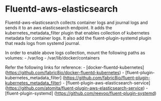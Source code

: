 # Fluentd-aws-elasticsearch

Fluentd-aws-elasticsearch collects container logs and journal logs and sends it to an aws elasticsearch endpoint. It adds the kubernetes_metadata_filter plugin that enables collection of kubernetes metadata for container logs. It also add the fluent-plugin-systemd plugin that reads logs from systemd journal.

In order to enable above logs collection, mount the following paths as volumes:
    - /var/log 
    - /var/lib/docker/containers

Refer the following links for reference:
    - [docker-fluentd-kubernetes] (https://github.com/fabric8io/docker-fluentd-kubernetes)
    - [fluent-plugin-kubernetes_metadata_filter] (https://github.com/fabric8io/fluent-plugin-kubernetes_metadata_filter) 
    - [fluent-plugin-aws-elasticsearch-service] (https://github.com/atomita/fluent-plugin-aws-elasticsearch-service)
    - [fluent-plugin-systemd] (https://github.com/reevoo/fluent-plugin-systemd)
